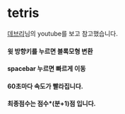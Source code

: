 # tetris

[데브리](https://www.youtube.com/watch?v=1lNy2mhvLFk)님의 youtube를 보고 참고했습니다.

#### 윗 방향키를 누르면 블록모형 변환
#### spacebar 누르면 빠르게 이동
#### 60초마다 속도가 빨라집니다.
#### 최종점수는 점수*(분+1)점 입니다.
